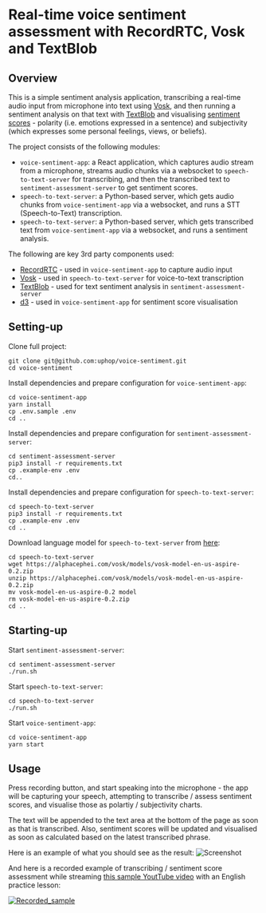 # Real-time voice sentiment assessment with RecordRTC, Vosk and TextBlob

## Overview

This is a simple sentiment analysis application, transcribing a real-time audio input from microphone into text using [Vosk](https://alphacephei.com/vosk/), and then running a sentiment analysis on that text with [TextBlob](https://textblob.readthedocs.io/en/dev/) and visualising [sentiment scores](https://www.quora.com/What-is-polarity-and-subjectivity-in-sentiment-analysis) - polarity (i.e. emotions expressed in a sentence) and subjectivity (which expresses some personal feelings, views, or beliefs).

The project consists of the following modules:
* `voice-sentiment-app`: a React application, which captures audio stream from a microphone, streams audio chunks via a websocket to `speech-to-text-server` for transcribing, and then the transcribed text to `sentiment-assessment-server` to get sentiment scores.
* `speech-to-text-server`: a Python-based server, which gets audio chunks from `voice-sentiment-app` via a websocket, and runs a STT (Speech-to-Text) transcription.
* `speech-to-text-server`: a Python-based server, which gets transcribed text from `voice-sentiment-app` via a websocket, and runs a sentiment analysis.

The following are key 3rd party components used:
* [RecordRTC](https://recordrtc.org/) - used in `voice-sentiment-app` to capture audio input
* [Vosk](https://alphacephei.com/vosk/) - used in `speech-to-text-server` for voice-to-text transcription
* [TextBlob](https://textblob.readthedocs.io/en/dev/) - used for text sentiment analysis in `sentiment-assessment-server`
* [d3](https://d3js.org/) - used in `voice-sentiment-app` for sentiment score visualisation

## Setting-up
Clone full project:
```
git clone git@github.com:uphop/voice-sentiment.git
cd voice-sentiment
```

Install dependencies and prepare configuration for `voice-sentiment-app`:
```
cd voice-sentiment-app
yarn install
cp .env.sample .env
cd ..
```

Install dependencies and prepare configuration for `sentiment-assessment-server`:
```
cd sentiment-assessment-server
pip3 install -r requirements.txt
cp .example-env .env
cd..
```

Install dependencies and prepare configuration for `speech-to-text-server`:
```
cd speech-to-text-server
pip3 install -r requirements.txt
cp .example-env .env
cd ..
```

Download language model for `speech-to-text-server` from [here](https://alphacephei.com/vosk/models):
```
cd speech-to-text-server
wget https://alphacephei.com/vosk/models/vosk-model-en-us-aspire-0.2.zip
unzip https://alphacephei.com/vosk/models/vosk-model-en-us-aspire-0.2.zip
mv vosk-model-en-us-aspire-0.2 model
rm vosk-model-en-us-aspire-0.2.zip
cd ..
```

## Starting-up

Start `sentiment-assessment-server`:
```
cd sentiment-assessment-server
./run.sh
```

Start `speech-to-text-server`:
```
cd speech-to-text-server
./run.sh
```

Start `voice-sentiment-app`:
```
cd voice-sentiment-app
yarn start
```

## Usage

Press recording button, and start speaking into the microphone - the app will be capturing your speech, attempting to transcribe / assess sentiment scores, and visualise those as polartiy / subjectivity charts.

The text will be appended to the text area at the bottom of the page as soon as that is transcribed. Also, sentiment scores will be updated and visualised as soon as calculated based on the latest transcribed phrase.

Here is an example of what you should see as the result:
![Screenshot](https://user-images.githubusercontent.com/74451637/102792387-1c6b5280-43b1-11eb-8dab-590c59007117.png)

And here is a recorded example of transcribing / sentiment score assessment while streaming [this sample YoutTube video](https://youtu.be/FfhZFRvmaVY) with an English practice lesson:

[![Recorded_sample](http://img.youtube.com/vi/4XegsEG1NUU/0.jpg)](http://www.youtube.com/watch?v=4XegsEG1NUU "Voice Sentiment example")



